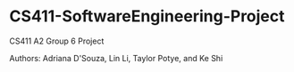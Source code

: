 # CS411-SoftwareEngineering-Project
CS411 A2 Group 6 Project

Authors: Adriana D'Souza, Lin Li, Taylor Potye, and Ke Shi

